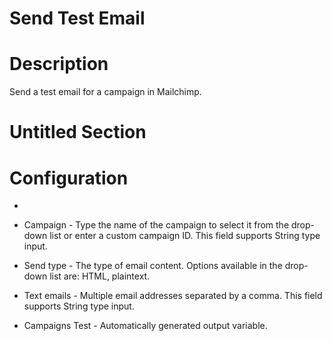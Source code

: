 ﻿# Send Test Email

# Description

Send a test email for a campaign in Mailchimp.

# Untitled Section

# Configuration

* 
* Campaign - Type the name of the campaign to select it from the drop-down list or enter a custom campaign ID. This field supports String type input.
* Send type - The type of email content. Options available in the drop-down list are: HTML, plaintext.
* Text emails - Multiple email addresses separated by a comma. This field supports String type input.





* Campaigns Test - Automatically generated output variable.

